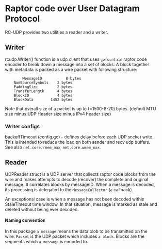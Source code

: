 # Raptor code over User Datagram Protocol

RC-UDP provides two utilities a reader and a writer.


## Writer

rcudp.Writer() function is a udp client that uses `gofountain` raptor code encoder to break down a message into a set of blocks. A block together with metadata is packed as a wire packet with following structure:


```
    	MessageID           8 bytes
	NumSourceSymbols    2 bytes
	PaddingSize         2 bytes
	TransferLength      4 bytes
	BlockID             4 bytes
	BlockData        1452 bytes
```

Note that overall size of a packet is up to (=1500-8-20) bytes. (default MTU size minus UDP Header size minus IPv4 header size)

### Writer configs

backoffTimeout (config.go) - defines delay before each UDP socket write. This is intended to reduce the load on both sender and recv udp buffers. See also `net.core.rmem_max`,  `net.core.wmem_max`.

## Reader

UDPReader struct is a UDP server that collects raptor code blocks from the wire and makes attempts to decode (recover) the complete and original message. It correlates blocks by messageID. When a message is decoded, its processing is delegated to the `MessageCollector` (a callback).

An exceptional case is when a message has not been decoded within StaleTimeout time window. In that situation, message is marked as stale and deleted without being ever decoded.


#### Naming convention

In this package `a message` means the data blob to be transmitted on the wire. `Packet` is the UDP packet which includes `a block`. Blocks are the segments which `a message` is encoded to.

